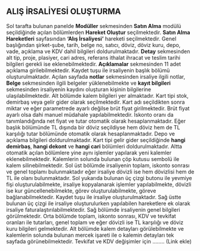 ## ALIŞ İRSALİYESİ OLUŞTURMA
Sol tarafta bulunan panelde **Modüller** sekmesinden **Satın Alma** modülü seçildiğinde açılan bölümlerden **Hareket Oluştur** seçilmektedir. **Satın Alma Hareketleri** sayfasından **‘Alış İrsaliyesi’** hareketi seçilmektedir. Genel başlığından şirket-şube, tarih, belge no, satıcı, döviz, döviz kuru, depo, vade, açıklama ve KDV dahil bilgileri doldurulmaktadır. **Detay** sekmesinden alt tip, proje, plasiyer, cari adres, referans ithalat ihracat ve teslim tarihi bilgileri gerekli ise eklenebilmektedir. **Açıklamalar** sekmesinden 11 adet açıklama girilebilmektedir. Kaydet tuşu ile irsaliyenin başlık bölümü oluşturulmaktadır. Açılan sayfada **notlar** sekmesinden irsaliye ilgili notlar, **Belge** sekmesinden ilgili belgeler yüklenebilmekte ve **kayıt bilgileri** sekmesinden irsaliyenin kaydını oluşturan kişinin bilgilerine ulaşılabilmektedir. Alt bölümde kalem bilgileri yer almaktadır. Kart tipi stok, demirbaş veya gelir gider olarak seçilmektedir. Kart adı seçildikten sonra miktar ve eğer parametrede ayarlı değilse brüt fiyat girilmektedir. Brüt fiyat ayarlı olsa dahi manuel müdahale yapılabilmektedir. İskonto oranı da tanımlandığında net fiyat ve tutar otomatik olarak hesaplanmaktadır. Eğer başlık bölümünde TL dışında bir döviz seçildiyse hem döviz hem de TL karşılığı tutar bölümünde otomatik olarak hesaplanmaktadır. Depo ve açıklama bilgileri doldurulmaktadır. Kart tipi gelir gider seçildiğinde **hangi demirbaş**, **hangi dekont** ve **hangi cari** bölümleri doldurulmaktadır. Altta otomatik açılan bölümlere yine aynı işlemler yapılarak yeni kalemler eklenebilmektedir. Kalemlerin solunda bulunan çöp kutusu sembolü ile kalem silinebilmektedir. Sol üst bölümde irsaliyenin toplam, iskonto sonrası ve genel toplamı bulunmaktadır eğer irsaliye dövizli ise hem dövizlisi hem de TL ile olanı bulunmaktadır. Sol yukarıda bulunan üç çizgi butonu ile yevmiye fişi oluşturulabilmekte, irsaliye kopyalanarak işlemler yapılabilmekte, dövizli ise kur güncellenebilmekte, görev oluşturulabilmekte, göreve bağlanabilmektedir. Kaydet tuşu ile irsaliye oluşturulmaktadır. Sağ üstte bulunan üç çizgi ile irsaliye oluşturulurken yapılabilen hareketlere ek olarak irsaliye faturalaştırılabilmektedir. Sağ bölümde irsaliyenin genel bilgileri görülmektedir. Orta bölümde toplam, iskonto sonrası, KDV ve tevkifat oranları ile tutarları, genel toplam ve eğer dövizli ise TL karşılığı ve döviz kuru bilgileri gelmektedir. Alt bölümde kalem detayları görülebilmekte ve kalemlerin solunda bulunan mercek işareti ile o kalemin detayları tek sayfada görünebilmektedir. Tevkifat ve KDV değişimler için …….. (Link ekle)
